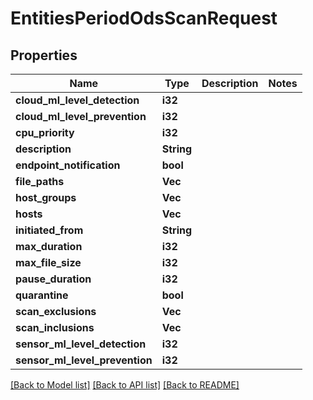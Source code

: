 # EntitiesPeriodOdsScanRequest

## Properties

Name | Type | Description | Notes
------------ | ------------- | ------------- | -------------
**cloud_ml_level_detection** | **i32** |  |
**cloud_ml_level_prevention** | **i32** |  |
**cpu_priority** | **i32** |  |
**description** | **String** |  |
**endpoint_notification** | **bool** |  |
**file_paths** | **Vec<String>** |  |
**host_groups** | **Vec<String>** |  |
**hosts** | **Vec<String>** |  |
**initiated_from** | **String** |  |
**max_duration** | **i32** |  |
**max_file_size** | **i32** |  |
**pause_duration** | **i32** |  |
**quarantine** | **bool** |  |
**scan_exclusions** | **Vec<String>** |  |
**scan_inclusions** | **Vec<String>** |  |
**sensor_ml_level_detection** | **i32** |  |
**sensor_ml_level_prevention** | **i32** |  |

[[Back to Model list]](../README.md#documentation-for-models) [[Back to API list]](../README.md#documentation-for-api-endpoints) [[Back to README]](../README.md)
